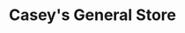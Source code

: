 ---
title: "Casey's General Store"
url: /fargo/caseys-general-store-university-drive-south/
shop: Lebensmittel
---